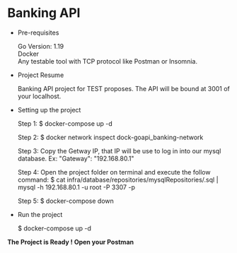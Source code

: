 # Banking API

- Pre-requisites
  
  Go Version: 1.19 <br>
  Docker <br>
  Any testable tool with TCP protocol like Postman or Insomnia.

- Project Resume

  Banking API project for TEST proposes.
  The API will be bound at 3001 of your localhost.  

- Setting up the project

  Step 1: $ docker-compose up -d

  Step 2: $ docker network inspect dock-goapi_banking-network
    
  Step 3: Copy the Getway IP, that IP will be use to log in into our mysql database. Ex: "Gateway": "192.168.80.1"

  Step 4: Open the project folder on terminal and execute the follow command: $ cat infra/database/repositories/mysqlRepositories/.sql | mysql -h 192.168.80.1 -u root -P 3307 -p

  Step 5: $ docker-compose down

- Run the project

  $ docker-compose up -d

<b>The Project is Ready ! Open your Postman</b>


